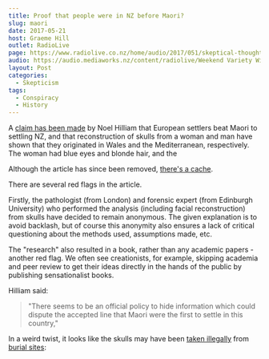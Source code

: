 ```yaml
---
title: Proof that people were in NZ before Maori?
slug: maori
date: 2017-05-21
host: Graeme Hill
outlet: RadioLive
page: https://www.radiolive.co.nz/home/audio/2017/051/skeptical-thoughts-with-mark-honeychurch.html
audio: https://audio.mediaworks.nz/content/radiolive/Weekend Variety Wireless/May 17/21_05_17_Skeptical.mp3
layout: Post
categories:
  - Skepticism
tags:
  - Conspiracy
  - History
---
```


A [claim has been made](http://www.nzherald.co.nz/northern-advocate/news/article.cfm?c_id=1503450&objectid=11854720) by Noel Hilliam that European settlers beat Maori to settling NZ, and that reconstruction of skulls from a woman and man have shown that they originated in Wales and the Mediterranean, respectively. The woman had blue eyes and blonde hair, and the

<!-- more -->

Although the article has since been removed, [there's a cache](https://webcache.googleusercontent.com/search?q=cache:eFxRqz_Cme4J:www.nzherald.co.nz/northern-advocate/news/article.cfm%3Fc_id%3D1503450%26objectid%3D11854720+&cd=1&hl=en&ct=clnk&gl=nz).

There are several red flags in the article.

Firstly, the pathologist (from London) and forensic expert (from Edinburgh University) who performed the analysis (including facial reconstruction) from skulls have decided to remain anonymous. The given explanation is to avoid backlash, but of course this anonymity also ensures a lack of critical questioning about the methods used, assumptions made, etc.

The "research" also resulted in a book, rather than any academic papers - another red flag. We often see creationists, for example, skipping academia and peer review to get their ideas directly in the hands of the public by publishing sensationalist books.

Hilliam said:

> "There seems to be an official policy to hide information which could dispute the accepted line that Maori were the first to settle in this country,"

In a weird twist, it looks like the skulls may have been [taken illegally](http://www.newshub.co.nz/home/new-zealand/2017/05/northland-historian-admits-grave-robbing-maori-burials.html) from [burial sites](https://www.vice.com/en_nz/article/a-group-of-far-right-grave-robbers-could-be-digging-up-sacred-maori-sites):
